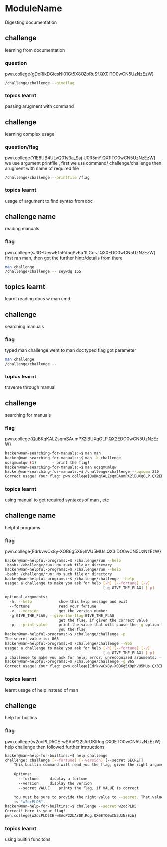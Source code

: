 # ModuleName
Digesting documentation
## challenge
learning from documentation
### question
pwn.college{gDoRIkDGicsNl01Gt5X8OZbRuSf.QX0ITO0wCN5UzNzEzW}
```bash
/challenge/challenge --giveflag
```
### topics learnt
passing arugment with command
## challenge
learning complex usage
### question/flag
pwn.college{YlE8UB4ULvQ01y3a_Saj-U0R5mY.QX1ITO0wCN5UzNzEzW}
we use argument printfile , first we use command/ challenge/challenge then arugment with name of required file 
```bash
/challenge/challenge --printfile /flag
```
### topics learnt
usage of argument to find syntax from doc
## challenge name
reading manuals
### flag
pwn.college{sJIG-UeywE15Pd5qPv6a7ILGc-J.QX0EDO0wCN5UzNzEzW}
first ran man, then got the further hints/details from there
```bash
man challenge
/challenge/challenge -- seywdq 155
```
## topics learnt
learnt reading docs w man cmd
## challenge
searching manuals
### flag
typed man challenge went to man doc typed flag got parameter 
```bash
man challenge
/challenge/challenge --
```
### topics learnt 
traverse through manual
## challenge
searching for manuals
### flag
pwn.college{QuBKqKALZsqmSAumPX2lBUXqOLP.QX2EDO0wCN5UzNzEzW}
```bash
hacker@man~searching-for-manuals:~$ man man
hacker@man~searching-for-manuals:~$ man -k challenge
uqsqmumlqw (1)       - print the flag!
hacker@man~searching-for-manuals:~$ man uqsqmumlqw
hacker@man~searching-for-manuals:~$ /challenge/challenge --uqsqmu 220
Correct usage! Your flag: pwn.college{QuBKqKALZsqmSAumPX2lBUXqOLP.QX2EDO0wCN5UzNzEzW}
```
### topics learnt
using manual to get required syntaxes of man , etc
## challenge name
helpful programs
### flag
pwn.college{EdrkvwCx8y-XOB6g5X9phVU5MUs.QX3IDO0wCN5UzNzEzW}
```bash
hacker@man~helpful-programs:~$ /challenge/run --help
-bash: /challenge/run: No such file or directory
hacker@man~helpful-programs:~$ /challenge/run --help
-bash: /challenge/run: No such file or directory
hacker@man~helpful-programs:~$ /challenge/challenge --help
usage: a challenge to make you ask for help [-h] [--fortune] [-v]
                                            [-g GIVE_THE_FLAG] [-p]

optional arguments:
  -h, --help            show this help message and exit
  --fortune             read your fortune
  -v, --version         get the version number
  -g GIVE_THE_FLAG, --give-the-flag GIVE_THE_FLAG
                        get the flag, if given the correct value
  -p, --print-value     print the value that will cause the -g option to give
                        you the flag
hacker@man~helpful-programs:~$ /challenge/challenge -p
The secret value is: 865
hacker@man~helpful-programs:~$ /challenge/challenge --865
usage: a challenge to make you ask for help [-h] [--fortune] [-v]
                                            [-g GIVE_THE_FLAG] [-p]
a challenge to make you ask for help: error: unrecognized arguments: --865
hacker@man~helpful-programs:~$ /challenge/challenge -g 865
Correct usage! Your flag: pwn.college{EdrkvwCx8y-XOB6g5X9phVU5MUs.QX3IDO0wCN5UzNzEzW}
```
### topics learnt
learnt usage of help instead of man
## challenge
help for builtins
### flag
pwn.college{w2ocPLD5CE-wSAoP22bArDKlRog.QX0ETO0wCN5UzNzEzW}
help challenge then followed further instructions
```bash
hacker@man~help-for-builtins:~$ help challenge
challenge: challenge [--fortune] [--version] [--secret SECRET]
    This builtin command will read you the flag, given the right arguments!
    
    Options:
      --fortune		display a fortune
      --version		display the version
      --secret VALUE	prints the flag, if VALUE is correct

    You must be sure to provide the right value to --secret. That value
    is "w2ocPLD5".
hacker@man~help-for-builtins:~$ challenge --secret w2ocPLD5
Correct! Here is your flag!
pwn.college{w2ocPLD5CE-wSAoP22bArDKlRog.QX0ETO0wCN5UzNzEzW}
```
### topics learnt 
using builtin funcitons
